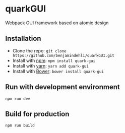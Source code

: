 # quarkGUI
Webpack GUI framework based on atomic design


## Installation

- Clone the repo: `git clone https://github.com/benjamindehli/quarkGUI.git`
- Install with [npm](https://www.npmjs.com): `npm install quark-gui`
- Install with [yarn](https://github.com/yarnpkg/yarn): `yarn add quark-gui`
- Install with [Bower](https://bower.io): `bower install quark-gui`


## Run with development environment

```
npm run dev
```

## Build for production
```
npm run build
```
